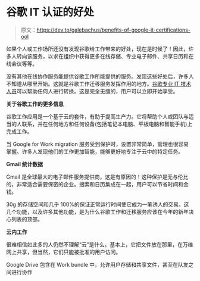 # 谷歌 IT 认证的好处

> 原文：<https://dev.to/galebachus/benefits-of-google-it-certifications-ool>

如果个人或工作场所还没有发现谷歌给工作带来的好处，现在是时候了！因此，许多人转向该服务，以求在组织中获得更多在线存储、专业电子邮件、共享日历和在线会议等等。

没有其他在线协作服务能提供谷歌工作所能提供的服务。发现这些好处后，许多人不知道从哪里开始。这就是谷歌工作迁移服务发挥作用的地方。[谷歌专业 IT 技术人员](https://www.certsbuzz.com/google-cloud-certified-questions-bank)可以帮助任何人进行转换。这是完全无缝的，用户可以立即开始享受。

**关于谷歌工作的更多信息**

谷歌工作应用是一个基于云的套件，有助于提高生产力。它将帮助个人或团队与适当的人联系，并在任何地方和任何设备(包括笔记本电脑、平板电脑和智能手机)上完成工作。

当 Google for Work migration 服务受到保护时，设置非常简单，管理也很容易掌握。许多人发现他们的工作更加智能，能够更好地专注于云中的特定任务。

**Gmail 统计数据**

Gmail 是全球最大的电子邮件服务提供商，这是有原因的！这种保护是无与伦比的，非常适合需要保密的企业。搜索和日历集成在一起，用户可以节省时间和金钱。

30g 的存储空间和几乎 100%的保证正常运行时间使它成为一笔诱人的交易。这几个功能，以及许多其他功能，是为什么谷歌工作和迁移服务应该在今年的新年决心列表的顶部。

**云内工作**

很难相信如此多的人仍然不理解“云”是什么。基本上，它把文件放在那里，在万维网上共享，但当然，它们只能被批准的用户访问。

Google Drive 包含在 Work bundle 中，允许用户存储和共享文件，甚至在队友之间进行协作